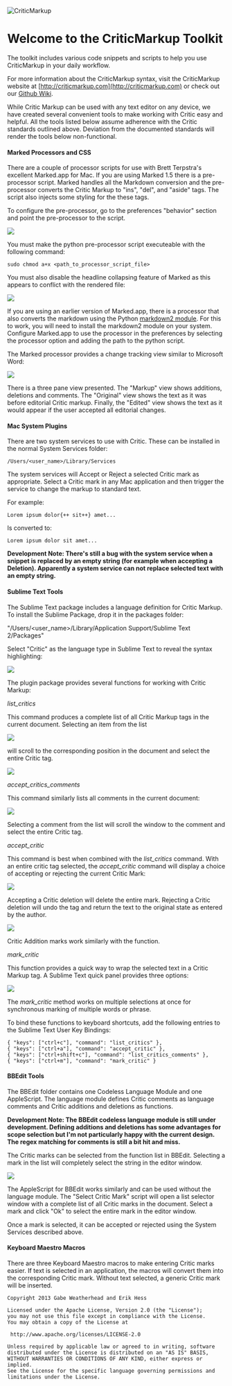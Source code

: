 ![CriticMarkup](http://high90.com/img/CriticMarkup-400px.png)

Welcome to the CriticMarkup Toolkit
====================

The toolkit includes various code snippets and scripts to help you use CriticMarkup in your daily workflow.

For more information about the CriticMarkup syntax, visit the CriticMarkup website at [http://criticmarkup.com](http://criticmarkup.com) or check out our [Github Wiki](https://github.com/CriticMarkup/CriticMarkup-toolkit/wiki).

While Critic Markup can be used with any text editor on any device, we have created several convenient tools to make working with Critic easy and helpful. All the tools listed below assume adherence with the Critic standards outlined above. Deviation from the documented standards will render the tools below non-functional.

#### Marked Processors and CSS ####

There are a couple of processor scripts for use with Brett Terpstra's excellent Marked.app for Mac. If you are using Marked 1.5 there is a pre-processor script. Marked handles all the Markdown conversion and the pre-processor converts the Critic Markup to "ins", "del", and "aside" tags. The script also injects some styling for the these tags.

To configure the pre-processor, go to the preferences "behavior" section and point the pre-processor to the script. 


![](http://www.macdrifter.com/uploads/2013/01/Screen%20Shot%2020130113_152005.jpg)


You must make the python pre-processor script executeable with the following command:

    sudo chmod a+x <path_to_processor_script_file>
    
You must also disable the headline collapsing feature of Marked as this appears to conflict with the rendered file:

![](http://www.macdrifter.com/uploads/2013/01/Screen_Shot_20130113_200742.jpg)


If you are using an earlier version of Marked.app, there is a processor that also converts the markdown using the Python [markdown2 module](http://code.google.com/p/python-markdown2/). For this to work, you will need to install the markdown2 module on your system. Configure Marked.app to use the processor in the preferences by selecting the processor option and adding the path to the python script.

The Marked processor provides a change tracking view similar to Microsoft Word:

![](http://www.macdrifter.com/uploads/2013/01/Screen%20Shot%2020130113_202915.jpg)

There is a three pane view presented. The "Markup" view shows additions, deletions and comments. The "Original" view shows the text as it was before editorial Critic markup. Finally, the "Edited" view shows the text as it would appear if the user accepted all editorial changes.

#### Mac System Plugins ####

There are two system services to use with Critic. These can be installed in the normal System Services folder:

    /Users/<user_name>/Library/Services

The system services will Accept or Reject a selected Critic mark as appropriate. Select a Critic mark in any Mac application and then trigger the service to change the markup to standard text.

For example:

    Lorem ipsum dolor{++ sit++} amet...

Is converted to:

    Lorem ipsum dolor sit amet...

**Development Note: There's still a bug with the system service when a snippet is replaced by an empty string (for example when accepting a Deletion). Apparently a system service can not replace selected text with an empty string.**

#### Sublime Text Tools ####

The Sublime Text package includes a language definition for Critic Markup. To install the Sublime Package, drop it in the packages folder:

"/Users/<user_name>/Library/Application Support/Sublime Text 2/Packages"

Select "Critic" as the language type in Sublime Text to reveal the syntax highlighting:

![](http://www.macdrifter.com/uploads/2013/01/Screen%20Shot%2020130111_111656.jpg)

The plugin package provides several functions for working with Critic Markup:

*list_critics*

This command produces a complete list of all Critic Markup tags in the current document. Selecting an item from the list 

![](http://www.macdrifter.com/uploads/2013/01/Screen%20Shot%2020130103_222655_std.jpg)

will scroll to the corresponding position in the document and select the entire Critic tag.

![](http://www.macdrifter.com/uploads/2013/01/Screen%20Shot%2020130103_222716_std.jpg)

*accept_critics_comments*

This command similarly lists all comments in the current document:

![](http://www.macdrifter.com/uploads/2013/01/Screen%20Shot%2020130103_223719_std.jpg)

Selecting a comment from the list will scroll the window to the comment and select the entire Critic tag.

*accept_critic*

This command is best when combined with the *list_critics* command. With an entire critic tag selected, the *accept_critic* command will display a choice of accepting or rejecting the current Critic Mark:

![](http://www.macdrifter.com/uploads/2013/01/Screen%20Shot%2020130103_224025_std.jpg)

Accepting a Critic deletion will delete the entire mark. Rejecting a Critic deletion will undo the tag and return the text to the original state as entered by the author.

![](http://www.macdrifter.com/uploads/2013/01/Screen%20Shot%2020130103_225247.jpg)

Critic Addition marks work similarly with the function.

*mark_critic*

This function provides a quick way to wrap the selected text in a Critic Markup tag. A Sublime Text quick panel provides three options:

![](http://www.macdrifter.com/uploads/2013/01/Screen%20Shot%2020130103_225821_std.jpg)

The *mark_critic* method works on multiple selections at once for synchronous marking of multiple words or phrase.


To bind these functions to keyboard shortcuts, add the following entries to the Sublime Text User Key Bindings:

    { "keys": ["ctrl+c"], "command": "list_critics" },
    { "keys": ["ctrl+a"], "command": "accept_critic" },
    { "keys": ["ctrl+shift+c"], "command": "list_critics_comments" },
    { "keys": ["ctrl+m"], "command": "mark_critic" }


#### BBEdit Tools ####

The BBEdit folder contains one Codeless Language Module and one AppleScript. The language module defines Critic comments as language comments and Critic additions and deletions as functions.

**Development Note: The BBEdit codeless language module is still under development. Defining additions and deletions has some advantages for scope selection but I'm not particularly happy with the current design. The regex matching for comments is still a bit hit and miss.**

The Critic marks can be selected from the function list in BBEdit. Selecting a mark in the list will completely select the string in the editor window.

![](http://www.macdrifter.com/uploads/2013/01/Screen%20Shot%2020130113_142157.jpg)

The AppleScript for BBEdit works similarly and can be used without the language module. The "Select Critic Mark" script will open a list selector window with a complete list of all Critic marks in the document. Select a mark and click "Ok" to select the entire mark in the editor window.

Once a mark is selected, it can be accepted or rejected using the System Services described above.

#### Keyboard Maestro Macros ####

There are three Keyboard Maestro macros to make entering Critic marks easier. If text is selected in an application, the macros will convert them into the corresponding Critic mark. Without text selected, a generic Critic mark will be inserted.

    Copyright 2013 Gabe Weatherhead and Erik Hess

    Licensed under the Apache License, Version 2.0 (the "License");
    you may not use this file except in compliance with the License.
    You may obtain a copy of the License at

     http://www.apache.org/licenses/LICENSE-2.0

    Unless required by applicable law or agreed to in writing, software
    distributed under the License is distributed on an "AS IS" BASIS,
    WITHOUT WARRANTIES OR CONDITIONS OF ANY KIND, either express or implied.
    See the License for the specific language governing permissions and
    limitations under the License.
